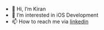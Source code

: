 - 👋 Hi, I’m Kiran
- 👀 I’m interested in iOS Development
- 📫 How to reach me  via [linkedin](https://www.linkedin.com/in/kiran-gurung/)
<!---
KiranJungGurung/KiranJungGurung is a ✨ special ✨ repository because its `README.md` (this file) appears on your GitHub profile.
You can click the Preview link to take a look at your changes.
--->

